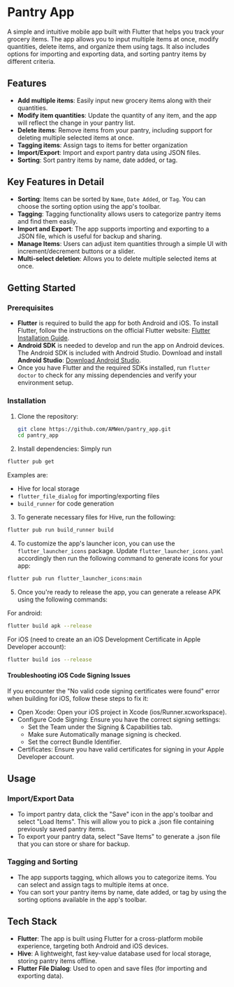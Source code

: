 # Pantry App

A simple and intuitive mobile app built with Flutter that helps you track your grocery items. The app allows you to input multiple items at once, modify quantities, delete items, and organize them using tags. It also includes options for importing and exporting data, and sorting pantry items by different criteria.

## Features

- **Add multiple items**: Easily input new grocery items along with their quantities.
- **Modify item quantities**: Update the quantity of any item, and the app will reflect the change in your pantry list.
- **Delete items**: Remove items from your pantry, including support for deleting multiple selected items at once.
- **Tagging items**: Assign tags to items for better organization
- **Import/Export**: Import and export pantry data using JSON files.
- **Sorting**: Sort pantry items by name, date added, or tag.

## Key Features in Detail

- **Sorting**: Items can be sorted by `Name`, `Date Added`, or `Tag`. You can choose the sorting option using the app's toolbar.
- **Tagging**: Tagging functionality allows users to categorize pantry items and find them easily.
- **Import and Export**: The app supports importing and exporting to a JSON file, which is useful for backup and sharing.
- **Manage Items**: Users can adjust item quantities through a simple UI with increment/decrement buttons or a slider.
- **Multi-select deletion**: Allows you to delete multiple selected items at once.

## Getting Started

### Prerequisites

- **Flutter** is required to build the app for both Android and iOS. To install Flutter, follow the instructions on the official Flutter website: [Flutter Installation Guide](https://flutter.dev/docs/get-started/install).
- **Android SDK** is needed to develop and run the app on Android devices. The Android SDK is included with Android Studio. Download and install **Android Studio**: [Download Android Studio](https://developer.android.com/studio).
- Once you have Flutter and the required SDKs installed, run `flutter doctor` to check for any missing dependencies and verify your environment setup.

### Installation

1. Clone the repository:
   ```bash
   git clone https://github.com/AMWen/pantry_app.git
   cd pantry_app
    ```

2. Install dependencies:
Simply run
```bash
flutter pub get
```

Examples are:
- Hive for local storage
- `flutter_file_dialog` for importing/exporting files
- `build_runner` for code generation

3. To generate necessary files for Hive, run the following:

```bash
flutter pub run build_runner build
```

4. To customize the app's launcher icon, you can use the `flutter_launcher_icons` package. Update `flutter_launcher_icons.yaml` accordingly then run the following command to generate icons for your app:

```bash
flutter pub run flutter_launcher_icons:main
```

5. Once you're ready to release the app, you can generate a release APK using the following commands:

For android:
```bash
flutter build apk --release
```

For iOS (need to create an an iOS Development Certificate in Apple Developer account):
```bash
flutter build ios --release
```

#### Troubleshooting iOS Code Signing Issues
If you encounter the "No valid code signing certificates were found" error when building for iOS, follow these steps to fix it:

- Open Xcode: Open your iOS project in Xcode (ios/Runner.xcworkspace).
- Configure Code Signing: Ensure you have the correct signing settings:
    - Set the Team under the Signing & Capabilities tab.
    - Make sure Automatically manage signing is checked.
    - Set the correct Bundle Identifier.
- Certificates: Ensure you have valid certificates for signing in your Apple Developer account.

## Usage
### Import/Export Data
- To import pantry data, click the "Save" icon in the app's toolbar and select "Load Items". This will allow you to pick a .json file containing previously saved pantry items.
- To export your pantry data, select "Save Items" to generate a .json file that you can store or share for backup.

### Tagging and Sorting
- The app supports tagging, which allows you to categorize items. You can select and assign tags to multiple items at once.
- You can sort your pantry items by name, date added, or tag by using the sorting options available in the app's toolbar.

## Tech Stack

- **Flutter**: The app is built using Flutter for a cross-platform mobile experience, targeting both Android and iOS devices.
- **Hive**: A lightweight, fast key-value database used for local storage, storing pantry items offline.
- **Flutter File Dialog**: Used to open and save files (for importing and exporting data).

